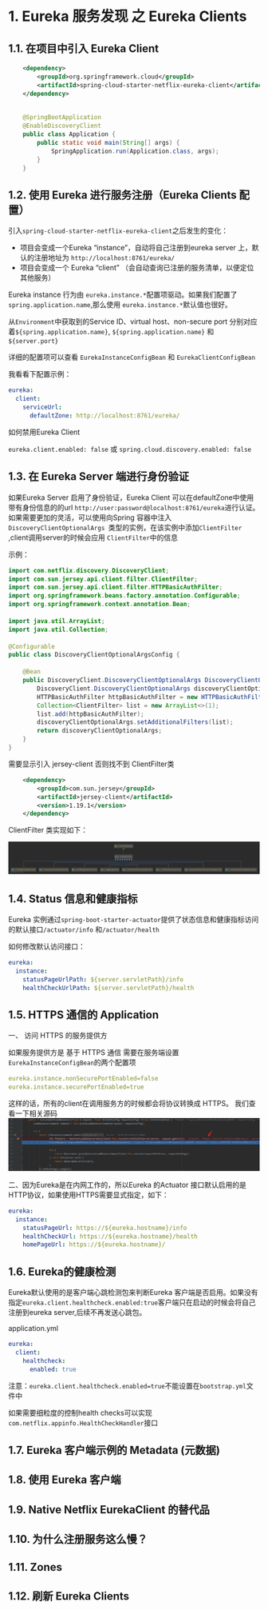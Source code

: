 # 1. Eureka 服务发现 之 Eureka Clients




## 1.1. 在项目中引入 Eureka Client

```xml
    <dependency>
        <groupId>org.springframework.cloud</groupId>
        <artifactId>spring-cloud-starter-netflix-eureka-client</artifactId>
    </dependency>
```

```java

    @SpringBootApplication
    @EnableDiscoveryClient
    public class Application {
        public static void main(String[] args) {
            SpringApplication.run(Application.class, args);
        }
    }

```

## 1.2. 使用 Eureka 进行服务注册（Eureka Clients 配置）

引入`spring-cloud-starter-netflix-eureka-client`之后发生的变化：

  * 项目会变成一个Eureka “instance”，自动将自己注册到eureka server 上，默认的注册地址为 `http://localhost:8761/eureka/` 
  * 项目会变成一个 Eureka “client” （会自动查询已注册的服务清单，以便定位其他服务）

Eureka instance 行为由 `eureka.instance.*`配置项驱动。如果我们配置了`spring.application.name`,那么使用 `eureka.instance.*`默认值也很好。

从`Environment`中获取到的Service ID、virtual host、non-secure port 分别对应着`${spring.application.name}`, `${spring.application.name}` 和 `${server.port}` 

详细的配置项可以查看 `EurekaInstanceConfigBean` 和 `EurekaClientConfigBean`


我看看下配置示例：

```yml
eureka:
  client:
    serviceUrl:
      defaultZone: http://localhost:8761/eureka/
```

如何禁用Eureka Client

`eureka.client.enabled: false`
或
`spring.cloud.discovery.enabled: false`


## 1.3. 在 Eureka Server 端进行身份验证

如果Eureka Server 启用了身份验证，Eureka Client 可以在defaultZone中使用带有身份信息的的url
`http://user:password@localhost:8761/eureka`进行认证。
如果需要更加的灵活，可以使用向Spring 容器中注入 `DiscoveryClientOptionalArgs `类型的实例，在该实例中添加`ClientFilter `,client调用server的时候会应用 `ClientFilter`中的信息

示例：

```java
import com.netflix.discovery.DiscoveryClient;
import com.sun.jersey.api.client.filter.ClientFilter;
import com.sun.jersey.api.client.filter.HTTPBasicAuthFilter;
import org.springframework.beans.factory.annotation.Configurable;
import org.springframework.context.annotation.Bean;

import java.util.ArrayList;
import java.util.Collection;

@Configurable
public class DiscoveryClientOptionalArgsConfig {

    @Bean
    public DiscoveryClient.DiscoveryClientOptionalArgs DiscoveryClientOptionalArgs() {
        DiscoveryClient.DiscoveryClientOptionalArgs discoveryClientOptionalArgs = new DiscoveryClient.DiscoveryClientOptionalArgs();
        HTTPBasicAuthFilter httpBasicAuthFilter = new HTTPBasicAuthFilter("root","123456");
        Collection<ClientFilter> list = new ArrayList<>(1);
        list.add(httpBasicAuthFilter);
        discoveryClientOptionalArgs.setAdditionalFilters(list);
        return discoveryClientOptionalArgs;
    }
}
```

需要显示引入 jersey-client 否则找不到 ClientFilter类
```xml
    <dependency>
        <groupId>com.sun.jersey</groupId>
        <artifactId>jersey-client</artifactId>
        <version>1.19.1</version>
    </dependency>
```
ClientFilter 类实现如下：

![1](./eureka-clients2.1.2.asserts/1.png)


## 1.4. Status 信息和健康指标

Eureka 实例通过`spring-boot-starter-actuator`提供了状态信息和健康指标访问的默认接口`/actuator/info` 和`/actuator/health`

如何修改默认访问接口：
```yml
eureka:
  instance:
    statusPageUrlPath: ${server.servletPath}/info
    healthCheckUrlPath: ${server.servletPath}/health
```

## 1.5. HTTPS 通信的 Application

一、 访问 HTTPS 的服务提供方

如果服务提供方是 基于 HTTPS 通信 需要在服务端设置`EurekaInstanceConfigBean`的两个配置项
```yml
eureka.instance.nonSecurePortEnabled=false
eureka.instance.securePortEnabled=true
```
这样的话，所有的client在调用服务方的时候都会将协议转换成 HTTPS。
我们查看一下相关源码
![1](./eureka-clients2.1.2.asserts/2.png)

二、因为Eureka是在内网工作的，所以Eureka 的Actuator 接口默认启用的是HTTP协议，如果使用HTTPS需要显式指定，如下：

```yml
eureka:
  instance:
    statusPageUrl: https://${eureka.hostname}/info
    healthCheckUrl: https://${eureka.hostname}/health
    homePageUrl: https://${eureka.hostname}/
```

## 1.6. Eureka的健康检测

Eureka默认使用的是客户端心跳检测包来判断Eureka 客户端是否启用。如果没有指定`eureka.client.healthcheck.enabled:true`客户端只在启动的时候会将自己注册到eureka server,后续不再发送心跳包。

application.yml
```yml
eureka:
  client:
    healthcheck:
      enabled: true
```
注意：`eureka.client.healthcheck.enabled=true`不能设置在`bootstrap.yml`文件中

如果需要细粒度的控制health checks可以实现`com.netflix.appinfo.HealthCheckHandler`接口

## 1.7. Eureka 客户端示例的 Metadata (元数据)

## 1.8. 使用 Eureka 客户端

## 1.9. Native Netflix EurekaClient 的替代品

## 1.10. 为什么注册服务这么慢？

## 1.11. Zones

## 1.12. 刷新 Eureka Clients


